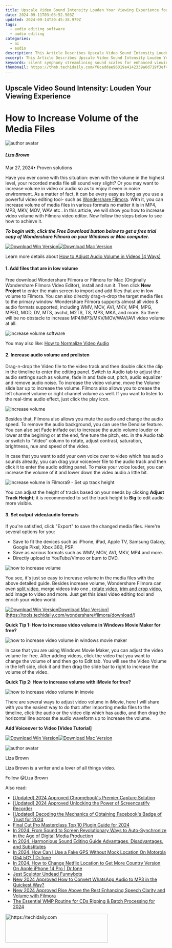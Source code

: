 ```yaml
---
title: Upscale Video Sound Intensity Louden Your Viewing Experience for 2024
date: 2024-09-11T03:03:52.503Z
updated: 2024-09-14T20:45:38.979Z
tags: 
  - audio editing software
  - audio editing
categories: 
  - ai
  - audio
description: This Article Describes Upscale Video Sound Intensity Louden Your Viewing Experience for 2024
excerpt: This Article Describes Upscale Video Sound Intensity Louden Your Viewing Experience for 2024
keywords: silent symphony streamlining sound scales for enhanced viewing experiences,sculpting your audio experience in videos with ease and precision,upscale video sound intensity louden your viewing experience,elevating your viewing experience 2023 guide to audio volume adjustment in videos,the soundless way enhancing your video experience on windows 10 without downloads,5 leading video volume boosters online for optimal sound experience,tailoring your viewing experience eliminating background noise from videos
thumbnail: https://thmb.techidaily.com/f6caddae96019a4142339a6d719f3ef49075dd557e8c99c8c7fa75aee528315d.jpg
---
```


## Upscale Video Sound Intensity: Louden Your Viewing Experience

# How to Increase Volume of the Media Files

![author avatar](https://lh5.googleusercontent.com/-AIMmjowaFs4/AAAAAAAAAAI/AAAAAAAAABc/Y5UmwDaI7HU/s250-c-k/photo.jpg)

##### Liza Brown

 Mar 27, 2024• Proven solutions

Have you ever come with this situation: even with the volume in the highest level, your recorded media file sill sound very slight? Or you may want to increase volume in video or audio so as to enjoy it even in noise environment. As a matter of fact, it can be every easy as long as you use a powerful video editing tool- such as [Wondershare Filmora](https://tools.techidaily.com/wondershare/filmora/download/). With it, you can increase volume of media files in various formats no matter it is in MP4, MP3, MKV, MOV, WAV etc . In this article, we will show you how to increase video volume with Filmora video editor. Now follow the steps below to see how to achieve it.

**_To begin with, click the Free Download button below to get a free trial copy of Wondershare Filmora on your Windows or Mac computer._**

[![Download Win Version](https://images.wondershare.com/filmora/guide/download-btn-win.jpg)](https://tools.techidaily.com/wondershare/filmora/download/)[![Download Mac Version](https://images.wondershare.com/filmora/guide/download-btn-mac.jpg)](https://tools.techidaily.com/wondershare/filmora/download/)

Learn more details about [ How to Adjust Audio Volume in Videos \[4 Ways\] ](https://tools.techidaily.com/wondershare/filmora/download/)

#### 1. Add files that are in low volume

Free download Wondershare Filmora or Filmora for Mac (Originally Wondershare Filmora Video Editor), install and run it. Then click   **New Project**  to enter the main screen to import and add files that are in low volume to Filmora. You can also directly drag-n-drop the target media files to the primary window. Wondershare Filmora supports almost all video & audio formats supported, including WMV, MOV, AVI, MKV, MP4, MPG, MPEG, MOD, DV, MTS, avchd, M2TS, TS, MP3, MKA, and more. So there will be no obstacle to increase MP4/MP3/MKV/MOV/WAV/AVI video volume at all.

![increase volume software](https://images.wondershare.com/filmora/article-images/drag-n-drop-timeline.jpg)

You may also like: [How to Normalize Video Audio](https://tools.techidaily.com/wondershare/filmora/download/)

#### 2. Increase audio volume and prelisten

Drag-n-drop the Video file to the video track and then double click the clip in the timeline to enter the editing panel. Switch to Audio tab to adjust the audio settings such as volume, fade in and fade out, pitch, audio equalizer and remove audio noise. To increase the video volume, move the Volume slide bar up to increase the volume. Filmora also allows you to crease the left channel volume or right channel volume as well. If you want to listen to the real-time audio effect, just click the play icon.

![increase volume](https://images.wondershare.com/filmora/article-images/audio-editing-panel.jpg)

Besides that, Filmora also allows you mute the audio and change the audio speed. To remove the audio background, you can use the Denoise feature. You can also set Fade in/fade out to increase the audio volume louder or lower at the begining or at the end, fine tune the pitch, etc. in the Audio tab or switch to “Video” column to rotate, adjust contrast, saturation, brightness, nue and speed of the video.

In case that you want to add your own voice over to video which has audio sounds already, you can drag your voiceover file to the audio track and then click it to enter the audio editing panel. To make your voice louder, you can increase the volume of it and lower down the video audio a little bit.

![increase volume in Filmora9 - Set up track height](https://images.wondershare.com/filmora/article-images/filmora9-adjust-track-height.jpg)

You can adjust the height of tracks based on your needs by clicking **Adjust Track Height**; it is recommended to set the track height to **Big** to edit audio more visible.

#### 3. Set output video/audio formats

If you're satisfied, click "Export" to save the changed media files. Here're several options for you:

* Save to fit the devices such as iPhone, iPad, Apple TV, Samsung Galaxy, Google Pixel, Xbox 360, PSP.
* Save as various formats such as WMV, MOV, AVI, MKV, MP4 and more.
* Directly upload to YouTube/Vimeo or burn to DVD.

![how to increase volume](https://images.wondershare.com/filmora/article-images/filmora-export-formats.jpg)

You see, it's just so easy to increase volume in the media files with the above detailed guide. Besides increase volume, Wondershare Filmora can even [split video](https://tools.techidaily.com/wondershare/filmora/download/), merge videos into one , [rotate video](https://tools.techidaily.com/wondershare/filmora/download/), [trim and crop video](https://tools.techidaily.com/wondershare/filmora/download/), add image to video and more. Just get this ideal video editing tool and enrich your video world.

[![Download Win Version](https://images.wondershare.com/filmora/guide/download-btn-win.jpg)](https://tools.techidaily.com/wondershare/filmora/download/)[Download Mac Version](https://images.wondershare.com/filmora/guide/download-btn-mac.jpg)](https://tools.techidaily.com/wondershare/filmora/download/)

**Quick Tip 1: How to increase video volume in Windows Movie Maker for free?**

![how to increase video volume in windows movie maker](https://images.wondershare.com/filmora/article-images/windows-movie-maker-increase-video-volume.jpg)

In case that you are using Windows Movie Maker, you can adjust the video volume for free. After adding videos, click the video that you want to change the volume of and then go to Edit tab. You will see the Video Volume in the left side, click it and then drag the slide bar to right to increase the volume of the video.

 **Quick Tip 2: How to increase volume with iMovie for free?**

![how to increase video volume in imovie](https://images.wondershare.com/filmora/article-images/imovie-adjust-video-volume.jpg)

There are several ways to adjust video volume in iMovie, here I will share with you the easiest way to do that: after importing media files to the timeline, click the audio or the video clip which has audio, and then drag the horizontal line across the audio waveform up to increase the volume.

 **Add Voiceover to Video \[Video Tutorial\]**

[![Download Win Version](https://images.wondershare.com/filmora/guide/download-btn-win.jpg)](https://effects.wondershare.com/download/5bf4f349ad488/filmora%5Ffull846.exe)[![Download Mac Version](https://images.wondershare.com/filmora/guide/download-btn-mac.jpg)](https://tools.techidaily.com/wondershare/filmora/download/)

![author avatar](https://lh5.googleusercontent.com/-AIMmjowaFs4/AAAAAAAAAAI/AAAAAAAAABc/Y5UmwDaI7HU/s250-c-k/photo.jpg)

Liza Brown

Liza Brown is a writer and a lover of all things video.

Follow @Liza Brown

<ins class="adsbygoogle"
      style="display:block"
      data-ad-client="ca-pub-7571918770474297"
      data-ad-slot="8358498916"
      data-ad-format="auto"
      data-full-width-responsive="true"></ins>

<span class="atpl-alsoreadstyle">Also read:</span>
<div><ul>
<li><a href="https://digital-screen-recording.techidaily.com/updated-2024-approved-chromebooks-premier-capture-solution/"><u>[Updated] 2024 Approved Chromebook's Premier Capture Solution</u></a></li>
<li><a href="https://screen-activity-recording.techidaily.com/updated-2024-approved-unlocking-the-power-of-screencastify-recorder/"><u>[Updated] 2024 Approved Unlocking the Power of Screencastify Recorder</u></a></li>
<li><a href="https://facebook-clips.techidaily.com/updated-decoding-the-mechanics-of-obtaining-facebooks-badge-of-trust-for-2024/"><u>[Updated] Decoding the Mechanics of Obtaining Facebook's Badge of Trust for 2024</u></a></li>
<li><a href="https://some-knowledge.techidaily.com/final-cut-pro-masterclass-top-10-plugin-guide-for-2024/"><u>Final Cut Pro Masterclass Top 10 Plugin Guide for 2024</u></a></li>
<li><a href="https://voice-adjusting.techidaily.com/in-2024-from-sound-to-screen-revolutionary-ways-to-auto-synchronize-in-the-age-of-digital-media-production/"><u>In 2024, From Sound to Screen Revolutionary Ways to Auto-Synchronize in the Age of Digital Media Production</u></a></li>
<li><a href="https://voice-adjusting.techidaily.com/in-2024-harmonious-sound-editing-guide-advantages-disadvantages-and-substitutes/"><u>In 2024, Harmonious Sound Editing Guide Advantages, Disadvantages, and Substitutes</u></a></li>
<li><a href="https://review-topics.techidaily.com/in-2024-how-can-i-use-a-fake-gps-without-mock-location-on-motorola-g54-5g-drfone-by-drfone-virtual-android/"><u>In 2024, How Can I Use a Fake GPS Without Mock Location On Motorola G54 5G? | Dr.fone</u></a></li>
<li><a href="https://review-topics.techidaily.com/in-2024-how-to-change-netflix-location-to-get-more-country-version-on-apple-iphone-14-pro-drfone-by-drfone-virtual-ios/"><u>In 2024, How to Change Netflix Location to Get More Country Version On Apple iPhone 14 Pro | Dr.fone</u></a></li>
<li><a href="https://fox-links.techidaily.com/jest-sculptor-undead-funnybots/"><u>Jest Sculptor Undead Funnybots</u></a></li>
<li><a href="https://voice-adjusting.techidaily.com/new-2024-approved-how-to-convert-whatsapp-audio-to-mp3-in-the-quickest-way/"><u>New 2024 Approved How to Convert WhatsApp Audio to MP3 in the Quickest Way?</u></a></li>
<li><a href="https://voice-adjusting.techidaily.com/new-2024-approved-rise-above-the-rest-enhancing-speech-clarity-and-volume-with-filmora/"><u>New 2024 Approved Rise Above the Rest Enhancing Speech Clarity and Volume with Filmora</u></a></li>
<li><a href="https://some-approaches.techidaily.com/the-essential-wmp-routine-for-cds-ripping-and-batch-processing-for-2024/"><u>The Essential WMP Routine for CDs Ripping & Batch Processing for 2024</u></a></li>
</ul></div>

<!-- affiliate ads begin -->
<a href="https://aligracehair.sjv.io/c/5597632/2135357/19272" target="_top" id="2135357">
  <img src="//a.impactradius-go.com/display-ad/19272-2135357" border="0" alt="https://techidaily.com" width="320" height="90"/>
</a>
<img height="0" width="0" src="https://aligracehair.sjv.io/i/5597632/2135357/19272" style="position:absolute;visibility:hidden;" border="0" />
<!-- affiliate ads end -->


